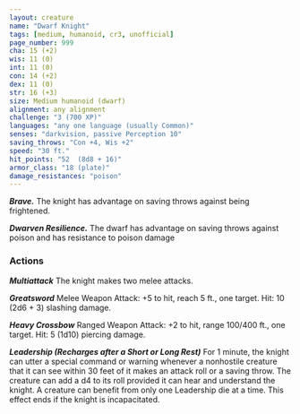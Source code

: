 ```yaml
---
layout: creature
name: "Dwarf Knight"
tags: [medium, humanoid, cr3, unofficial]
page_number: 999
cha: 15 (+2)
wis: 11 (0)
int: 11 (0)
con: 14 (+2)
dex: 11 (0)
str: 16 (+3)
size: Medium humanoid (dwarf)
alignment: any alignment
challenge: "3 (700 XP)"
languages: "any one language (usually Common)"
senses: "darkvision, passive Perception 10"
saving_throws: "Con +4, Wis +2"
speed: "30 ft."
hit_points: "52  (8d8 + 16)"
armor_class: "18 (plate)"
damage_resistances: "poison"
---
```


***Brave.*** The knight has advantage on saving throws against being frightened.

***Dwarven Resilience.*** The dwarf has advantage on saving throws against poison and has resistance to poison damage

### Actions

***Multiattack*** The knight makes two melee attacks.

***Greatsword*** Melee Weapon Attack: +5 to hit, reach 5 ft., one target. Hit: 10 (2d6 + 3) slashing damage.

***Heavy Crossbow*** Ranged Weapon Attack: +2 to hit, range 100/400 ft., one target. Hit: 5 (1d10) piercing damage.

***Leadership (Recharges after a Short or Long Rest)*** For 1 minute, the knight can utter a special command or warning whenever a nonhostile creature that it can see within 30 feet of it makes an attack roll or a saving throw. The creature can add a d4 to its roll provided it can hear and understand the knight. A creature can benefit from only one Leadership die at a time. This effect ends if the knight is incapacitated.